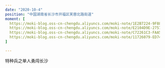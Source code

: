 ```yaml
---
date: "2020-10-4" 
position: "中国湖南省长沙市开福区芙蓉北路街道"
moment: [
  https://moki-blog.oss-cn-chengdu.aliyuncs.com/moki-note/1E2B7224-9F88-490D-837D-77A983213DEF_1_105_c.jpeg,
  https://moki-blog.oss-cn-chengdu.aliyuncs.com/moki-note/E2104D9E-2757-41C2-AB5D-E211167D693F_1_105_c.jpeg,
  https://moki-blog.oss-cn-chengdu.aliyuncs.com/moki-note/C72261C3-FAA5-4FD8-A615-60D080B8FD86_1_105_c.jpeg,
  https://moki-blog.oss-cn-chengdu.aliyuncs.com/moki-note/11726079-ED74-460A-9237-05DED27E6250_1_105_c.jpeg
]

---
```


特种兵之单人勇闯长沙